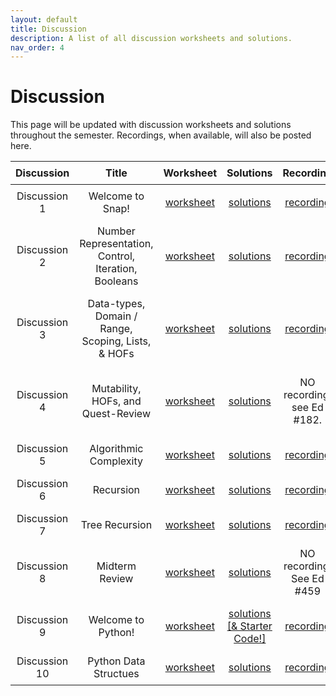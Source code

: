 ```yaml
---
layout: default
title: Discussion
description: A list of all discussion worksheets and solutions.
nav_order: 4
---
```


# Discussion

This page will be updated with discussion worksheets and solutions throughout the semester. Recordings, when available, will also be posted here.
<style>
  table {
    width: 100%;
    border-collapse: collapse;
  }
  th, td {
    text-align: center;
    padding: 8px;
  }
</style>

<table>
  <thead>
    <tr>
      <th>Discussion</th>
      <th>Title</th>
      <th>Worksheet</th>
      <th>Solutions</th>
      <th>Recording</th>
      <th>Slides</th>
    </tr>
  </thead>
  <tbody>
    <tr>
      <td>Discussion 1</td>
      <td>Welcome to Snap!</td>
      <td><a href="https://docs.google.com/document/d/1KUWjNNzFtBg3EGYuTAd422l7F1lxLbTy-LAsIy3rqV4/edit?usp=sharing">worksheet</a></td>
      <td><a href="https://docs.google.com/document/d/1bF-aab1932JTPI-c3SJe2m4YawGOVz_M96JVpe-7qM0/edit?usp=sharing">solutions</a></td>
      <td><a href="https://drive.google.com/file/d/1Y_cOc3cMXZDUkS-RSrqiVByzF3syVp6k/view?usp=sharing">recording</a></td>
      <td><a href="https://drive.google.com/file/d/1rN0U2r--Pe7_V9PZojDS7QEM-lbE_GNx/view?usp=sharing">slides</a></td>
    </tr>
    <tr>
      <td>Discussion 2</td>
      <td>Number Representation, Control, Iteration, Booleans</td>
      <td><a href="https://docs.google.com/document/d/1_0umtodNf-ZmHfsGTT7XJZJDDlmlH-hxSjw5tVCacZ8/edit?usp=sharing">worksheet</a></td>
      <td><a href="https://docs.google.com/document/d/1YoEWBUgBTKb3up2FKYxCjqHxfZzVCwbO2l372RXidOI/edit?usp=sharing">solutions</a></td>
      <td><a href="https://www.youtube.com/watch?v=FbnrmYiKFvY&list=PLO1S2CinoAzXNJFaTBtUXOWT5tjZag8me&index=7">recording</a></td>
      <td><a href="https://drive.google.com/file/d/1RuveJmFwV_Wr07ObNT3LByANqT5g5LEK/view?usp=sharing">slides</a></td>
    </tr>
     <tr>
      <td>Discussion 3</td>
      <td>Data-types, Domain / Range, Scoping, Lists, & HOFs</td>
      <td><a href="https://docs.google.com/document/d/1tW9krWvFAa9KZOZo3pYTLFtvMc7ZkF7rft6GpzPpOTY/edit?usp=sharing">worksheet</a></td>
      <td><a href="https://docs.google.com/document/d/122o_UIOv4BEcQPzOek-8q1k96fsEuenj9df4QbaYxAI/edit?usp=sharing">solutions</a></td>
      <td><a href="https://drive.google.com/file/d/1CabrXD9RDKQWQeal1HTBXPYS7f69Y_bn/view">recording</a></td>
      <td><a href="https://drive.google.com/file/d/1RaM1aKCytwbLe-j2rlkKnZMV0X2xRSPj/view?usp=drive_link">slides</a></td>
    </tr>
    <tr>
      <td>Discussion 4</td>
      <td>Mutability, HOFs, and Quest-Review</td>
      <td><a href="https://docs.google.com/document/d/1r-27JJstbzTC3UPuS3p9AADtRtCB1dEaRv4DhLjKrPM/edit">worksheet</a></td>
      <td><a href="https://docs.google.com/document/d/1sIcPK2CmvczHqmy31gKfArKEnSCJQnIXeNDr_mvc4EM/edit?usp=sharing">solutions</a></td>
      <td>NO recording; see Ed #182.</td>
      <td><a href="https://drive.google.com/file/d/1RaM1aKCytwbLe-j2rlkKnZMV0X2xRSPj/view?usp=drive_link">slides (Same as DISC-3)</a></td>
    </tr>
    <tr>
      <td>Discussion 5</td>
      <td>Algorithmic Complexity</td>
      <td><a href="https://docs.google.com/document/d/1aMf_Cdq8euuGD5g-4fRjra3miXztUeGTUAC7jfVOAC4/edit?usp=sharing">worksheet</a></td>
      <td><a href="https://docs.google.com/document/d/1WrXYcbFeR3_xW7tNvyxotH_DNCpR7PaxwEw187RW8k4/edit?usp=sharing">solutions</a></td>
      <td><a href="https://youtube.com/playlist?list=PLO1S2CinoAzXXhu0GqFhLeVS3bUr7JV8f">recording</a></td>
      <td><a href="https://drive.google.com/file/d/1KixBSrw_eFxW4lDyiaqHt9jHs_UOK9BB/view?usp=sharing">slides</a></td>
    </tr>
    <tr>
      <td>Discussion 6</td>
      <td>Recursion</td>
      <td><a href="https://docs.google.com/document/d/10tgdMHAQVWbE3uUCUJoCgfG3BwIVb34b2flkSTk92wU/edit?usp=sharing">worksheet</a></td>
      <td><a href="https://docs.google.com/document/d/1Bc3jSezQeCwmiAMQtg4dBhPB-YwtO4gmsCDRZvizSA4/edit?usp=sharing">solutions</a></td>
      <td><a href="https://youtu.be/WC04d2Oxj2E">recording</a></td>
      <td><a href="https://drive.google.com/file/d/18wz_d-cgmWvTIp3o7a9Lb8tvUao2D8Za/view?usp=sharing">slides</a></td>
    </tr>
    <tr>
      <td>Discussion 7</td>
      <td>Tree Recursion</td>
      <td><a href="https://docs.google.com/document/d/1-rlnT6UUdgw6-xAMNmopU5A7WesLM7BqlauQDCIJnsk/edit?usp=sharing">worksheet</a></td>
      <td><a href="https://docs.google.com/document/d/1vbsJAwFBb97qUvSAn3MOXxVQTaq4xJpB8b-JHUEMC4E/edit?usp=sharing">solutions</a></td>
      <td><a href="https://www.youtube.com/watch?v=FHMjAeLKYe4&list=PLO1S2CinoAzXNJFaTBtUXOWT5tjZag8me&index=2">recording</a></td>
      <td><a href="https://drive.google.com/file/d/1GLWqkz5TdHHnaurDmX79XZOP5GuUx2S4/view?usp=sharing">slides</a></td>
    </tr>
    <tr>
      <td>Discussion 8</td>
      <td>Midterm Review</td>
      <td><a href="https://docs.google.com/document/d/1KTdfe-eUs49UgzWi_sW8e3KeQAfIvPZpggAtZQ4o8fU/edit?usp=sharing">worksheet</a></td>
      <td><a href="https://docs.google.com/document/d/1zQoFTKKSPSNVtKFOg0V6oaNdQc9AL2OUHCOFJkEkKzQ/edit?usp=sharing">solutions</a></td>
      <td>NO recording. See Ed #459</td>
      <td>NO Slides</td>
    </tr>
     <tr>
      <td>Discussion 9</td>
      <td>Welcome to Python!</td>
      <td><a href="https://docs.google.com/document/d/1VnI5gSkG49T9vR2VCKiaDGFcj_5v0HjUcah-bm5x92E/edit?usp=sharing">worksheet</a></td>
      <td><a href="https://drive.google.com/drive/folders/1meq0BPUdpS-l-FowV4v2typHblvLDLcV?usp=sharing">solutions [& Starter Code!]</a></td>
      <td><a href="https://drive.google.com/file/d/1ka00W-sCg0eZAB8bve0C-CgL2-2sSStH/view">recording</a></td>
      <td>NO Slides</td>
    </tr>
    <tr>
    <td>Discussion 10</td>
      <td>Python Data Structues</td>
      <td><a href="https://docs.google.com/document/d/1lnQwwWwr6ucKYOHBmtKGqcg5hCzw9wqhJy-Zs-FvgkI/edit?usp=sharing">worksheet</a></td>
      <td><a href="https://bit.ly/compsci10">solutions</a></td>
      <td><a href="https://drive.google.com/file/d/1FdQWd3Ezkjldv7tLDoygK3ZgfVPg__lU/view">recording</a></td>
      <td><a href="https://drive.google.com/file/d/137_mqwoEGy7ghh8Bg8D_HJGAuE_-zt2F/view?usp=sharing">slides</a></td>
    </tr>
  </tbody>
</table>

<!--**Discussion 2**{: .label .label-discussion } Lists & HOFs, Iteration, Scoping, Domain & Range | [worksheet](https://drive.google.com/file/d/1eT15LJH38UGfYHR3pLueRlvwMovtyUE8/view?usp=sharing) | [solutions](https://drive.google.com/file/d/1sVdinV45MT2GoISk8BkJGd8C_BZE-LO4/view?usp=sharing) | [recording](https://drive.google.com/file/d/1XGcPW_Wa-YFVxm0Gp31w6LDOKaCIQN6q/view?usp=sharing)

**Discussion 3**{: .label .label-discussion } Algorithms and Algorithmic Complexity | [worksheet](https://drive.google.com/file/d/1gvtV7q0T9M0aq5fOnYGAT2c_E95zw8mD/view?usp=sharing)| [solutions](https://drive.google.com/file/d/16Cd7lKa7aupSB2s_5XBSwMGyUtJ2Q0Ex/view?usp=sharing) | [recording](https://berkeley.zoom.us/rec/share/tAlxchXlx7vHFycQuvJrFCKAPtNCuOGvnQlYkMhvzRkz7SqXK5Yn8WnGC3j8_HYm.9IFRnKNiwhuZ1fQN?startTime=1688069469000) password: &uacLC3^

**Discussion 4**{: .label .label-discussion } Recursion I | [worksheet](https://drive.google.com/file/d/1iDXHsTZyMhdcVOo2Xwr6rQ0GiT8IBxMc/view?usp=sharing) | [solutions](https://drive.google.com/file/d/101e7Uvl2_yOnSHJTTHE224mwDEwm5tNb/view?usp=sharing) | [recording](https://berkeley.zoom.us/rec/share/T21TGeXJqiymX6U7kw-ME7KK2KLpph_E4XCSTEKib1hhzAHt5q7ib6mVD1JaYQj4.1rY8zW55a2iaZFA4) password: 2baA%%3&

**Discussion 5**{: .label .label-discussion } Recursion II | [worksheet](https://drive.google.com/file/d/1e_oQKlaHglPOzG-cJFGtVM-_w34xfsgj/view?usp=sharing) | [solutions](https://drive.google.com/file/d/1i4XwCax3Z1tYqeCZJCtjPFxXsQDnCEUD/view?usp=sharing) | [recording](https://drive.google.com/file/d/1h_7N_2LIki1Y9ldOLDzqUXA-WKhZYb4U/view?usp=sharing)

**Discussion 6**{: .label .label-discussion } Intro to Python | [worksheet](https://drive.google.com/file/d/1ZhdSFR4JOWTndynZmyn-25sJpine3IPG/view?usp=sharing) | [solutions](https://drive.google.com/file/d/1FdlJrJh3LtFghQfQH6N_mWSd663HTCY-/view?usp=sharing) | [recording](https://drive.google.com/file/d/1zJKdhlgdq2QeEJmj32ZCKyPk3asDH2Vy/view?usp=sharing) | [starter code](https://drive.google.com/file/d/1WlgWSzREQ63hlHp25ZKPD8wbqi3c_48x/view?usp=sharing) 

**Discussion 7**{: .label .label-discussion } Python Data Structures | [worksheet](https://drive.google.com/file/d/1YPOcYoH4leDyYsDWEVs9ak5WRBa7gF40/view?usp=sharing) | [starter code](https://drive.google.com/file/d/1mNR51mLB_rxxizLDq5qlea9NtRAN0sQE/view?usp=sharing) | [solutions](https://docs.google.com/document/d/1r3kIypAsy5o6woWm7tzk3ehVG8hK8pjICNSfSW5Onr0/edit?usp=sharing) | [recording](https://drive.google.com/file/d/1ZkEfqewJax46ro5HCydtLR32UTIPxF11/view?usp=sharing)

**Discussion 8**{: .label .label-discussion } Python OOP | [worksheet](https://drive.google.com/file/d/1JSiBgWCQc61Mxxmkpb8xBVcyqKfjYETj/view?usp=sharing) | [starter code](https://drive.google.com/file/d/1_hZPVCTI_GFwKYE0jtPU5g9Ap76I09VL/view?usp=sharing) | [code solutions](https://drive.google.com/file/d/18RBCezw0GPmo_7P3Rm_suY4jxAsqTBcx/view?usp=sharing) | [worksheet solutions]("https://drive.google.com/file/d/1bMMXKSTFM5VFaG0xh88cPlhwKL9soFok/view?usp=sharing") | [recording](https://drive.google.com/file/d/1JlWopho5nF4njLor_a5cGCrGvUyRQnqj/view)

**Discussion 9**{: .label .label-discussion } Lambdas and HOFs | [worksheet](https://drive.google.com/file/d/1iFdcDAdTPmeuNsglNVlQ6M9NXnLKuoeq/view?usp=sharing) | [starter code](https://drive.google.com/file/d/1u7cZiFyY2m1XJi7BLGKn2o2THNt288yF/view?usp=sharing) | [worksheet solutions](https://drive.google.com/file/d/1S4-ykFb7GBh2DSWAdTUMijjP8ExTsbQ_/view?usp=sharing) | [code solutions](https://drive.google.com/file/d/1vQSvBavj6ZFceYs-ypTbTLXi9yXwpGk9/view?usp=sharing)


**Discussion 10**{: .label .label-discussion } Concurrency and Tree Recursion | [worksheet](https://drive.google.com/file/d/1UhHiDaaEMaiIoC5ohz-TNIu5kSp4ONna/view?usp=sharing) | [starter code](https://drive.google.com/file/d/1nf4577ESWs87feUEn-H5fPAqauYEN5k3/view?usp=sharing) | [worksheet solutions](https://drive.google.com/file/d/1MqESz2xjTKSYQ5Crj2VxvNU2cvCVgX4r/view?usp=sharing) | [code solutions](https://drive.google.com/file/d/1dRCINny1HGqIqD2GReboIHvUmciyGIVJ/view?usp=sharing)


**Discussion 11**{: .label .label-discussion } Final Review | [worksheet](https://drive.google.com/file/d/1EafKCpdNczOhgYxL_UaBI_PRE63EusoW/view?usp=sharing) | [solutions](https://drive.google.com/file/d/1rt6PC9uhtVCgo7WJdi9lzu2IMcJept29/view?usp=sharing) -->



<!-- 

**Discussion 4**{: .label .label-discussion } Algorithms | [worksheet](https://drive.google.com/file/d/10y6F26Apf8X4IIHRY-tk55GnJ_Zw8eoE/view?usp=share_link) | [solutions](https://drive.google.com/file/d/16p-g3S9gJWCCYHR8xsi1f0DMdFtEcL7x/view?usp=share_link) | [recording](https://drive.google.com/file/d/12HO77T3Eea_AN86sUyKQSB_GAm-K59KA/view?usp=share_link) 

**Discussion 5**{: .label .label-discussion } Algorithmic Complexity | [worksheet](https://drive.google.com/file/d/1Bm7xFN3L9RFKUlGpp4or-MoGyr6KJnM6/view?usp=share_link) | [solutions](https://drive.google.com/file/d/1knuIbn14WHXFwp9FNXcQSR8vwoB4gUw3/view?usp=share_link) | [recording](https://drive.google.com/file/d/1RtBfLBMV6Td2BHRtnvJjRK23za6MgPv-/view?usp=sharing)

**Discussion 6**{: .label .label-discussion } Recursion I | [worksheet](https://drive.google.com/file/d/1xZD0G1klfhIabX0KKZldjqEt9dWS4lNE/view?usp=share_link) | [solutions](https://drive.google.com/file/d/1RWY8WEwhPSTDCXjHocRzkYQkLuZ2Gepz/view?usp=share_link) | [recording](https://youtu.be/WC04d2Oxj2E)

**Discussion 7**{: .label .label-discussion } Recursion II | [worksheet](https://drive.google.com/file/d/1iRY_WGu9sS3-hlhahOypRo6M1eU48HZn/view?usp=share_link) | [solutions](https://drive.google.com/file/d/1XBhiEKSJmpTSqp2I66XCfR-PDdeRJhRA/view?usp=share_link) | [recording](https://drive.google.com/file/d/1RZFI-7Xo93IMfEe8AfvUkD3BH5spgA8s/view?usp=sharing)

**Discussion 8**{: .label .label-discussion } Python Basics | [worksheet](https://drive.google.com/file/d/1mupBJDXNJcDbW3RDrJjgc6GAZujboVWl/view?usp=share_link) | [solutions](https://drive.google.com/file/d/1px1wcnh1mX4xyuTsO0ijR8Jem-x5ml-w/view?usp=share_link) | [recording](https://drive.google.com/file/d/1ka00W-sCg0eZAB8bve0C-CgL2-2sSStH/view?usp=sharing)

**Discussion 10**{: .label .label-discussion } Python Data Structures | [worksheet](https://drive.google.com/file/d/11vO-A-X9D-5qlT4uLFS_mkT38x9M199A/view?usp=share_link) | [solutions](https://drive.google.com/file/d/1bk-Pe1ycwJUUC85MnLr4MOjr2izJWnWU/view?usp=share_link) | [recording](https://drive.google.com/file/d/1FdQWd3Ezkjldv7tLDoygK3ZgfVPg__lU/view?usp=sharing)

**Discussion 12**{: .label .label-discussion } Object-Oriented Programming | [worksheet](https://drive.google.com/file/d/1Eooe8rTu9vTCPS7TPDIMf4-RPYVOtXR9/view?usp=sharing) | [solutions](https://drive.google.com/file/d/1ELGUTd7kCXHaOhofrCbDsoH611GNc3HN/view?usp=share_link) | [recording](https://drive.google.com/file/d/1JlWopho5nF4njLor_a5cGCrGvUyRQnqj/view?usp=sharing)

**Discussion 13**{: .label .label-discussion } Python HOFs, Lambdas, Tree Recursion | [worksheet](https://drive.google.com/file/d/1leEmub5xWEiEojvNy-FJVyEgQY5Auxim/view?usp=share_link) | [recording](https://drive.google.com/file/d/1caTDl_71y4-z3Pxf-ksU8lz2F8FC2GRI/view?usp=sharing) -->
